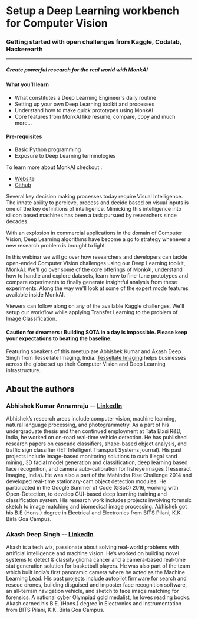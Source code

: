# Setup a Deep Learning workbench for Computer Vision
### Getting started with open challenges from Kaggle, Codalab, Hackerearth
----
##### Create powerful research for the real world with MonkAI

#### What you’ll learn
 - What constitutes a Deep Learning Engineer's daily routine
 - Setting up your own Deep Learning toolkit and processes
 - Understand how to make quick prototypes using MonkAI
 - Core features from MonkAI like resume, compare, copy and much more...

#### Pre-requisites
- Basic Python programming
- Exposure to Deep Learning terminologies

To learn more about MonkAI checkout :
- [Website](https://monkai.org/)
- [Github](https://github.com/Tessellate-Imaging/)

Several key decision making processes today require Visual Intelligence. The innate ability to percieve, process and decide based on visual inputs is one of the key definitions of intelligence. Mimicking this intelligence into silicon based machines has been a task pursued by researchers since decades.

With an explosion in commercial applications in the domain of Computer Vision, Deep Learning algorithms have become a go to strategy whenever a new research problem is brought to light.

In this webinar we will go over how researchers and developers can tackle open-ended Computer Vision challenges using our Deep Learning toolkit, MonkAI. We'll go over some of the core offerings of MonkAI, understand how to handle and explore datasets, learn how to fine-tune prototypes and compare experiments to finally generate insightful analysis from these experiments. Along the way we'll look at some of the expert mode features available inside MonkAI.

Viewers can follow along on any of the available Kaggle challenges. We'll setup our workflow while applying Transfer Learning to the problem of Image Classification.

#### Caution for dreamers : Building SOTA in a day is impossible. Please keep your expectations to beating the baseline.

Featuring speakers of this meetup are Abhishek Kumar and Akash Deep Singh from Tessellate Imaging, India. [Tessellate Imaging](https://tessellateimaging.com) helps businesses across the globe set up their Computer Vision and Deep Learning infrastructure.

## About the authors

### Abhishek Kumar Annamraju -- [LinkedIn](https://www.linkedin.com/in/abhishek-kumar-annamraju/)
Abhishek’s research areas include computer vision, machine learning, natural language processing, and photogrammetry.
As a part of his undergraduate thesis and then continued employment at Tata Elxsi R&D, India, he worked on on-road real-time vehicle detection. He has published research papers on cascade classifiers, shape-based object analysis, and traffic sign classifier (IET Intelligent Transport Systems journal). His past projects include image-based monitoring solutions to curb illegal sand mining, 3D facial model generation and classification, deep learning based face recognition, and camera auto-calibration for fisheye images (Tesseract Imaging, India). He was also a part of the Mahindra Rise Challenge 2014 and developed real-time stationary-cam object detection modules.
He participated in the Google Summer of Code (GSoC) 2016, working with Open-Detection, to develop GUI-based deep learning training and classification system. His research work includes projects involving forensic sketch to image matching and biomedical image processing.
Abhishek got his B.E (Hons.) degree in Electrical and Electronics from BITS Pilani, K.K. Birla Goa Campus.

### Akash Deep Singh -- [LinkedIn](https://www.linkedin.com/in/akashdeepsingh01/)
Akash is a tech wiz, passionate about solving real-world problems with artificial intelligence and machine vision.
He’s worked on building novel systems to detect & classify glioma cancer and a camera-based real-time stat generation solution for basketball players. He was also part of the team which built India’s first panoramic camera where he acted as the Machine Learning Lead. His past projects include autopilot firmware for search and rescue drones, building disguised and imposter face recognition software, an all-terrain navigation vehicle, and sketch to face image matching for forensics.
A national cyber Olympiad gold medalist, he loves reading books.
Akash earned his B.E. (Hons.) degree in Electronics and Instrumentation from BITS Pilani, K.K. Birla Goa Campus.
